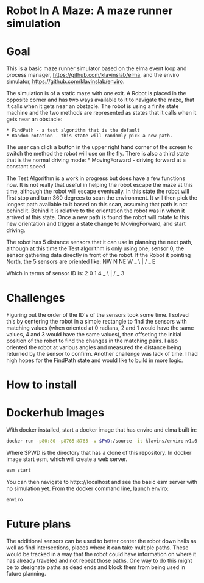 Robot In A Maze: A maze runner simulation
===

Goal
===

This is a basic maze runner simulator based on the elma event loop and process manager, 
https://github.com/klavinslab/elma, and the enviro simulator, https://github.com/klavinslab/enviro.

The simulation is of a static maze with one exit. A Robot is placed in the opposite corner and has two ways available to it to navigate the maze, that it calls when it gets near an obstacle. The robot is using a finite state machine and the two methods are represented as states that it calls when it gets near an obstacle:

    * FindPath - a test algorithm that is the default
    * Random rotation - this state will randomly pick a new path.

The user can click a button in the upper right hand corner of the screen to switch the method the robot will use on the fly.
There is also a third state that is the normal driving mode:
    * MovingForward - driving forward at a constant speed

The Test Algorithm is a work in progress but does have a few functions now. It is not really that useful in helping the robot escape the maze at this time, although the robot will escape eventually. In this state the robot will first stop and turn 360 degrees to scan the environment. It will then pick the longest path available to it based on this scan, assuming that path is not behind it. Behind it is relative to the orientation the robot was in when it arrived at this state. Once a new path is found the robot will rotate to this new orientation and trigger a state change to MovingForward, and start driving.

The robot has 5 distance sensors that it can use in planning the next path, although at this time the Test algorithm is only using one, sensor 0, the sensor gathering data directly in front of the robot. If the Robot it pointing North, the 5 sensors are oriented like:
    NW   N   NE
 W  _ \  |  / _ E
 
 Which in terms of sensor ID is:
     2   0   1
 4  _ \  |  /  _ 3


Challenges
==

Figuring out the order of the ID's of the sensors took some time. I solved this by centering the robot in a simple rectangle to find the sensors with matching values (when oriented at 0 radians, 2 and 1 would have the same values, 4 and 3 would have the same values), then offseting the initial position of the robot to find the changes in the matching pairs. I also oriented the robot at various angles and measured the distance being returned by the sensor to confirm.
Another challenge was lack of time. I had high hopes for the FindPath state and would like to build in more logic.

How to install
==

Dockerhub Images
===

With docker installed, start a docker image that has enviro and elma built in:
```bash
docker run -p80:80 -p8765:8765 -v $PWD:/source -it klavins/enviro:v1.6 bash
```
Where $PWD is the directory that has a clone of this repository. In docker image start esm, which will create a web server.

```bash
esm start
```
You can then navigate to http:://localhost and see the basic esm server with no simulation yet.
From the docker command line, launch enviro:
```bash
enviro
```

Future plans
==

The additional sensors can be used to better center the robot down halls as well as find intersections, places where it can take multiple paths. These would be tracked in a way that the robot could have information on where it has already traveled and not repeat those paths. One way to do this might be to designate paths as dead ends and block them from being used in future planning.
